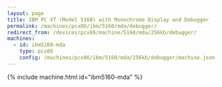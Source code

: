 ```yaml
---
layout: page
title: IBM PC XT (Model 5160) with Monochrome Display and Debugger
permalink: /machines/pcx86/ibm/5160/mda/debugger/
redirect_from: /devices/pcx86/machine/5160/mda/256kb/debugger/
machines:
  - id: ibm5160-mda
    type: pcx86
    config: /machines/pcx86/ibm/5160/mda/256kb/debugger/machine.json
---
```


{% include machine.html id="ibm5160-mda" %}
